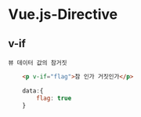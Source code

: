 # Vue.js-Directive

## v-if

    뷰 데이터 값의 참거짓

```html
    <p v-if="flag">참 인가 거짓인가</p>
```

```javascript
    data:{
        flag: true
    }
```
